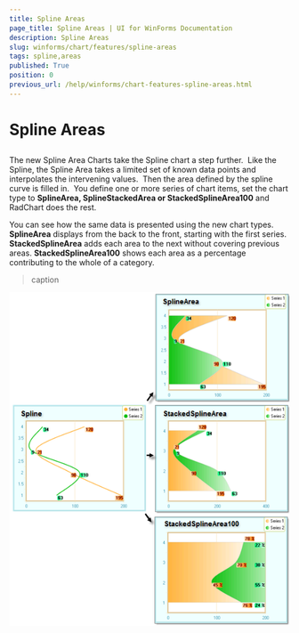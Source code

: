 ```yaml
---
title: Spline Areas
page_title: Spline Areas | UI for WinForms Documentation
description: Spline Areas
slug: winforms/chart/features/spline-areas
tags: spline,areas
published: True
position: 0
previous_url: /help/winforms/chart-features-spline-areas.html
---
```


# Spline Areas



## 

The new Spline Area Charts take the Spline chart a step further.  Like the Spline, the Spline Area takes a limited set of known data points and interpolates the intervening values.  Then the area defined by the spline curve is filled in.  You define one or more series of chart items, set the chart type to __SplineArea, SplineStackedArea or StackedSplineArea100__ and RadChart does the rest.  

You can see how the same data is presented using the new chart types. __SplineArea__ displays from the back to the front, starting with the first series.  __StackedSplineArea__ adds each area to the next without covering previous areas. __StackedSplineArea100__ shows each area as a percentage contributing to the whole of a category. 
>caption 

![chart-features-spline-areas 001](images/chart-features-spline-areas001.png)
